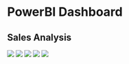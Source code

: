 # PowerBI Dashboard

## Sales Analysis

<image src="/PowerBI_Project3/resources/1.jpg"/>

<image src="/PowerBI_Project3/resources/2.jpg"/>

<image src="/PowerBI_Project3/resources/3.jpg"/>

<image src="/PowerBI_Project3/resources/4.jpg"/>

<image src="/PowerBI_Project3/resources/5.jpg"/>